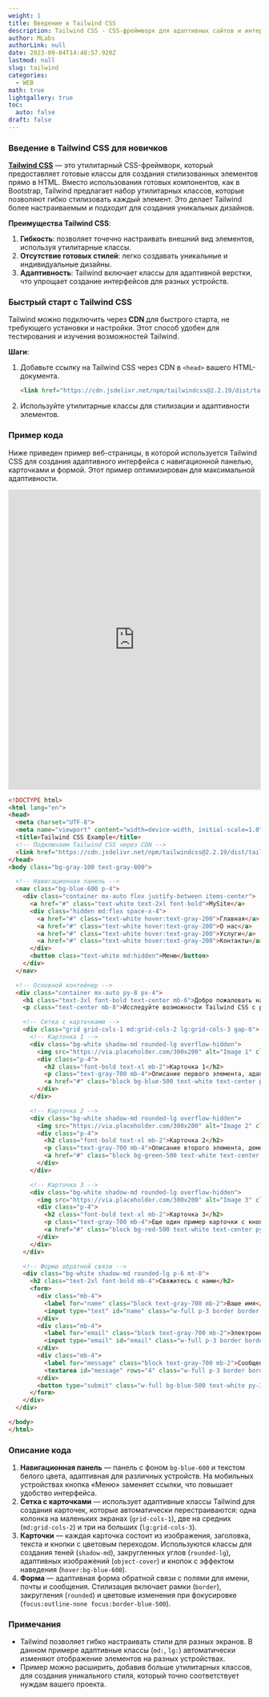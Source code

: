 ```yaml
---
weight: 1
title: Введение в Tailwind CSS
description: Tailwind CSS - CSS-фреймворк для адаптивных сайтов и интерфейсов
author: MLabs
authorLink: null
date: 2023-09-04T14:48:57.920Z
lastmod: null
slug: tailwind
categories:
  - WEB
math: true
lightgallery: true
toc:
  auto: false
draft: false
---
```


### Введение в Tailwind CSS для новичков

**[Tailwind CSS](https://tailwindcss.ru/docs/installation/)** — это утилитарный CSS-фреймворк, который предоставляет готовые классы для создания стилизованных элементов прямо в HTML. Вместо использования готовых компонентов, как в Bootstrap, Tailwind предлагает набор утилитарных классов, которые позволяют гибко стилизовать каждый элемент. Это делает Tailwind более настраиваемым и подходит для создания уникальных дизайнов.

**Преимущества Tailwind CSS**:

1. **Гибкость**: позволяет точечно настраивать внешний вид элементов, используя утилитарные классы.
2. **Отсутствие готовых стилей**: легко создавать уникальные и индивидуальные дизайны.
3. **Адаптивность**: Tailwind включает классы для адаптивной верстки, что упрощает создание интерфейсов для разных устройств.

### Быстрый старт с Tailwind CSS

Tailwind можно подключить через **CDN** для быстрого старта, не требующего установки и настройки. Этот способ удобен для тестирования и изучения возможностей Tailwind.

**Шаги**:
1. Добавьте ссылку на Tailwind CSS через CDN в `<head>` вашего HTML-документа.
    ```html
    <link href="https://cdn.jsdelivr.net/npm/tailwindcss@2.2.19/dist/tailwind.min.css" rel="stylesheet">
    ```

    
2. Используйте утилитарные классы для стилизации и адаптивности элементов.

### Пример кода

Ниже приведен пример веб-страницы, в которой используется Tailwind CSS для создания адаптивного интерфейса с навигационной панелью, карточками и формой. Этот пример оптимизирован для максимальной адаптивности.

<iframe height="600" style="width: 100%;" scrolling="no" title="Tailwind CSS Example" src="https://codepen.io/mlnchkdv/embed/eYqKLVM?default-tab=result" frameborder="no" loading="lazy" allowtransparency="true" allowfullscreen="true">
  See the Pen <a href="https://codepen.io/mlnchkdv/pen/eYqKLVM">
  Tailwind CSS Example</a> by mlnchkdv (<a href="https://codepen.io/mlnchkdv">@mlnchkdv</a>)
  on <a href="https://codepen.io">CodePen</a>.
</iframe>

```html
<!DOCTYPE html>
<html lang="en">
<head>
  <meta charset="UTF-8">
  <meta name="viewport" content="width=device-width, initial-scale=1.0">
  <title>Tailwind CSS Example</title>
  <!-- Подключаем Tailwind CSS через CDN -->
  <link href="https://cdn.jsdelivr.net/npm/tailwindcss@2.2.19/dist/tailwind.min.css" rel="stylesheet">
</head>
<body class="bg-gray-100 text-gray-800">

  <!-- Навигационная панель -->
  <nav class="bg-blue-600 p-4">
    <div class="container mx-auto flex justify-between items-center">
      <a href="#" class="text-white text-2xl font-bold">MySite</a>
      <div class="hidden md:flex space-x-4">
        <a href="#" class="text-white hover:text-gray-200">Главная</a>
        <a href="#" class="text-white hover:text-gray-200">О нас</a>
        <a href="#" class="text-white hover:text-gray-200">Услуги</a>
        <a href="#" class="text-white hover:text-gray-200">Контакты</a>
      </div>
      <button class="text-white md:hidden">Меню</button>
    </div>
  </nav>

  <!-- Основной контейнер -->
  <div class="container mx-auto py-8 px-4">
    <h1 class="text-3xl font-bold text-center mb-6">Добро пожаловать на MySite!</h1>
    <p class="text-center mb-8">Исследуйте возможности Tailwind CSS с разными компонентами</p>

    <!-- Сетка с карточками -->
    <div class="grid grid-cols-1 md:grid-cols-2 lg:grid-cols-3 gap-6">
      <!-- Карточка 1 -->
      <div class="bg-white shadow-md rounded-lg overflow-hidden">
        <img src="https://via.placeholder.com/300x200" alt="Image 1" class="w-full h-48 object-cover">
        <div class="p-4">
          <h2 class="font-bold text-xl mb-2">Карточка 1</h2>
          <p class="text-gray-700 mb-4">Описание первого элемента, адаптированное для мобильных устройств.</p>
          <a href="#" class="block bg-blue-500 text-white text-center py-2 rounded hover:bg-blue-600">Подробнее</a>
        </div>
      </div>

      <!-- Карточка 2 -->
      <div class="bg-white shadow-md rounded-lg overflow-hidden">
        <img src="https://via.placeholder.com/300x200" alt="Image 2" class="w-full h-48 object-cover">
        <div class="p-4">
          <h2 class="font-bold text-xl mb-2">Карточка 2</h2>
          <p class="text-gray-700 mb-4">Описание второго элемента, демонстрирующее гибкость карточек Tailwind.</p>
          <a href="#" class="block bg-green-500 text-white text-center py-2 rounded hover:bg-green-600">Подробнее</a>
        </div>
      </div>

      <!-- Карточка 3 -->
      <div class="bg-white shadow-md rounded-lg overflow-hidden">
        <img src="https://via.placeholder.com/300x200" alt="Image 3" class="w-full h-48 object-cover">
        <div class="p-4">
          <h2 class="font-bold text-xl mb-2">Карточка 3</h2>
          <p class="text-gray-700 mb-4">Еще один пример карточки с кнопкой перехода.</p>
          <a href="#" class="block bg-red-500 text-white text-center py-2 rounded hover:bg-red-600">Перейти</a>
        </div>
      </div>
    </div>

    <!-- Форма обратной связи -->
    <div class="bg-white shadow-md rounded-lg p-6 mt-8">
      <h2 class="text-2xl font-bold mb-4">Свяжитесь с нами</h2>
      <form>
        <div class="mb-4">
          <label for="name" class="block text-gray-700 mb-2">Ваше имя</label>
          <input type="text" id="name" class="w-full p-3 border border-gray-300 rounded focus:outline-none focus:border-blue-500" placeholder="Введите ваше имя">
        </div>
        <div class="mb-4">
          <label for="email" class="block text-gray-700 mb-2">Электронная почта</label>
          <input type="email" id="email" class="w-full p-3 border border-gray-300 rounded focus:outline-none focus:border-blue-500" placeholder="Введите вашу почту">
        </div>
        <div class="mb-4">
          <label for="message" class="block text-gray-700 mb-2">Сообщение</label>
          <textarea id="message" rows="4" class="w-full p-3 border border-gray-300 rounded focus:outline-none focus:border-blue-500" placeholder="Введите сообщение"></textarea>
        </div>
        <button type="submit" class="w-full bg-blue-500 text-white py-3 rounded hover:bg-blue-600">Отправить</button>
      </form>
    </div>
  </div>

</body>
</html>
```

### Описание кода

1. **Навигационная панель** — панель с фоном `bg-blue-600` и текстом белого цвета, адаптивная для различных устройств. На мобильных устройствах кнопка «Меню» заменяет ссылки, что повышает удобство интерфейса.
2. **Сетка с карточками** — использует адаптивные классы Tailwind для создания карточек, которые автоматически перестраиваются: одна колонка на маленьких экранах (`grid-cols-1`), две на средних (`md:grid-cols-2`) и три на больших (`lg:grid-cols-3`).
3. **Карточки** — каждая карточка состоит из изображения, заголовка, текста и кнопки с цветовым переходом. Используются классы для создания теней (`shadow-md`), закругленных углов (`rounded-lg`), адаптивных изображений (`object-cover`) и кнопок с эффектом наведения (`hover:bg-blue-600`).
4. **Форма** — адаптивная форма обратной связи с полями для имени, почты и сообщения. Стилизация включает рамки (`border`), закругления (`rounded`) и цветовые изменения при фокусировке (`focus:outline-none focus:border-blue-500`).

### Примечания

- Tailwind позволяет гибко настраивать стили для разных экранов. В данном примере адаптивные классы (`md:`, `lg:`) автоматически изменяют отображение элементов на разных устройствах.
- Пример можно расширить, добавив больше утилитарных классов, для создания уникального стиля, который точно соответствует нуждам вашего проекта.
